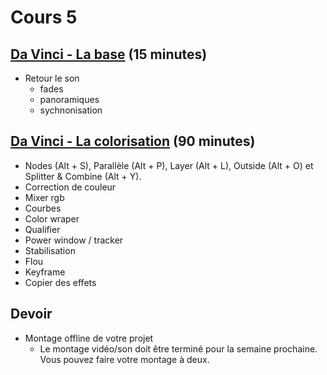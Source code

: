# Cours 5
## [Da Vinci - La base](da_vinci_base.md) (15  minutes)
* Retour le son
  * fades
  * panoramiques
  * sychnonisation

## [Da Vinci - La colorisation](da_vinci_colorisation.md) (90  minutes)
* Nodes (Alt + S), Parallèle (Alt + P), Layer (Alt + L), Outside (Alt + O) et Splitter & Combine (Alt + Y).
* Correction de couleur 
* Mixer rgb 
* Courbes 
* Color wraper 
* Qualifier 
* Power window / tracker 
* Stabilisation 
* Flou 
* Keyframe
* Copier des effets




## Devoir
* Montage offline de votre projet
  * Le montage vidéo/son doit être terminé pour la semaine prochaine. Vous pouvez faire votre montage à deux. 
